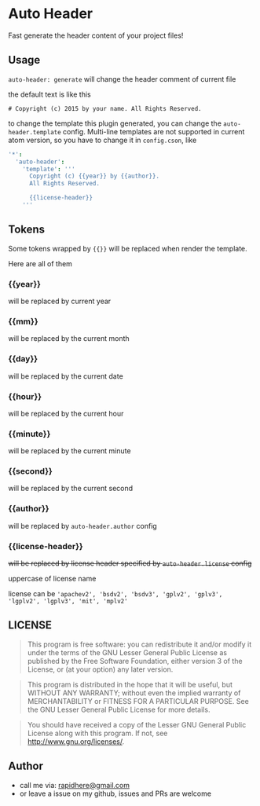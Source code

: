 Auto Header
===

Fast generate the header content of your project files!

Usage
---

`auto-header: generate` will change the header comment of current file

the default text is like this

```
# Copyright (c) 2015 by your name. All Rights Reserved.
```

to change the template this plugin generated, you can change the `auto-header.template` config.
Multi-line templates are not supported in current atom version, so you have to change it in `config.cson`, like

```cson
'*':
  'auto-header':
    'template': '''
      Copyright (c) {{year}} by {{author}}.
      All Rights Reserved.

      {{license-header}}
    '''
```

Tokens
---

Some tokens wrapped by `{{}}` will be replaced when render the template.

Here are all of them

### {{year}}
will be replaced by current year
### {{mm}}
will be replaced by the current month
### {{day}}
will be replaced by the current date
### {{hour}}
will be replaced by the current hour
### {{minute}}
will be replaced by the current minute
### {{second}}
will be replaced by the current second
### {{author}}
will be replaced by `auto-header.author` config

### {{license-header}}
<del>will be replaced by license header specified by `auto-header.license` config</del>

uppercase of license name

license can be `'apachev2', 'bsdv2', 'bsdv3', 'gplv2', 'gplv3', 'lgplv2', 'lgplv3', 'mit', 'mplv2'`

LICENSE
---

>   This program is free software: you can redistribute it and/or modify
it under the terms of the GNU Lesser General Public License as published by
the Free Software Foundation, either version 3 of the License, or
(at your option) any later version.

>   This program is distributed in the hope that it will be useful,
but WITHOUT ANY WARRANTY; without even the implied warranty of
MERCHANTABILITY or FITNESS FOR A PARTICULAR PURPOSE.  See the
GNU Lesser General Public License for more details.

>   You should have received a copy of the Lesser GNU General Public License
along with this program.  If not, see <http://www.gnu.org/licenses/>.

Author
---

*   call me via: rapidhere@gmail.com
*   or leave a issue on my github, issues and PRs are welcome
